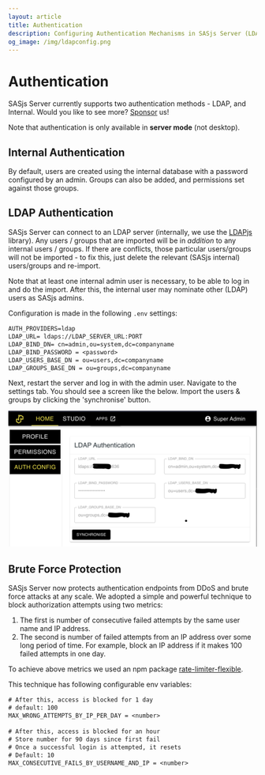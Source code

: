```yaml
---
layout: article
title: Authentication
description: Configuring Authentication Mechanisms in SASjs Server (LDAP and Internal)
og_image: /img/ldapconfig.png
---
```


# Authentication

SASjs Server currently supports two authentication methods - LDAP, and Internal.  Would you like to see more?  [Sponsor](https://github.com/sponsors/sasjs) us!

Note that authentication is only available in **server mode** (not desktop).

## Internal Authentication

By default, users are created using the internal database with a password configured by an admin.  Groups can also be added, and permissions set against those groups.

## LDAP Authentication

SASjs Server can connect to an LDAP server (internally, we use the [LDAPjs](http://ldapjs.org/client.html) library).  Any users / groups that are imported will be in _addition_ to any internal users / groups.  If there are conflicts, those particular users/groups will not be imported - to fix this, just delete the relevant (SASjs internal) users/groups and re-import.

Note that at least one internal admin user is necessary, to be able to log in and do the import.  After this, the internal user may nominate other (LDAP) users as SASjs admins.

Configuration is made in the following `.env` settings:

```
AUTH_PROVIDERS=ldap
LDAP_URL= ldaps://LDAP_SERVER_URL:PORT
LDAP_BIND_DN= cn=admin,ou=system,dc=companyname
LDAP_BIND_PASSWORD = <password>
LDAP_USERS_BASE_DN = ou=users,dc=companyname
LDAP_GROUPS_BASE_DN = ou=groups,dc=companyname
```

Next, restart the server and log in with the admin user. Navigate to the settings tab.  You should see a screen like the below.  Import the users & groups by clicking the 'synchronise' button.

![LDAP in SASjs](img/ldapconfig.png)

## Brute Force Protection

SASjs Server now protects authentication endpoints from DDoS and brute force attacks at any scale. We adopted a simple and powerful technique to block authorization attempts using two metrics:

1. The first is number of consecutive failed attempts by the same user name and IP address.
2. The second is number of failed attempts from an IP address over some long period of time. For example, block an IP address if it makes 100 failed attempts in one day.

To achieve above metrics we used an npm package [rate-limiter-flexible](https://www.npmjs.com/package/rate-limiter-flexible).

This technique has following configurable env variables:

```
# After this, access is blocked for 1 day
# default: 100
MAX_WRONG_ATTEMPTS_BY_IP_PER_DAY = <number>

# After this, access is blocked for an hour
# Store number for 90 days since first fail
# Once a successful login is attempted, it resets
# Default: 10
MAX_CONSECUTIVE_FAILS_BY_USERNAME_AND_IP = <number>
```
